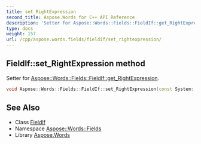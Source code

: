 ```yaml
---
title: set_RightExpression
second_title: Aspose.Words for C++ API Reference
description: 'Setter for Aspose::Words::Fields::FieldIf::get_RightExpression.'
type: docs
weight: 157
url: /cpp/aspose.words.fields/fieldif/set_rightexpression/
---
```

## FieldIf::set_RightExpression method


Setter for [Aspose::Words::Fields::FieldIf::get_RightExpression](../get_rightexpression/).

```cpp
void Aspose::Words::Fields::FieldIf::set_RightExpression(const System::String &value)
```

## See Also

* Class [FieldIf](../)
* Namespace [Aspose::Words::Fields](../../)
* Library [Aspose.Words](../../../)
